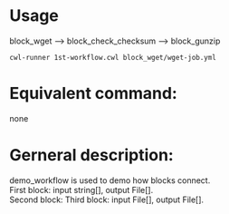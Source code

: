 # Usage
block_wget --> block_check_checksum --> block_gunzip  

```
cwl-runner 1st-workflow.cwl block_wget/wget-job.yml
```

# Equivalent command: 
none

# Gerneral description:
  demo_workflow is used to demo how blocks connect.  
First block: input string[], output File[].  
Second block: 
Third block: input File[], output File[].  

